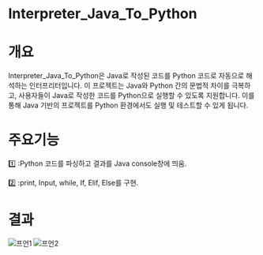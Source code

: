 # Interpreter_Java_To_Python



# 개요
Interpreter_Java_To_Python은 Java로 작성된 코드를 Python 코드로 자동으로 해석하는 인터프리터입니다. 이 프로젝트는 Java와 Python 간의 문법적 차이를 극복하고, 사용자들이 Java로 작성한 코드를 Python으로 실행할 수 있도록 지원합니다. 이를 통해 Java 기반의 프로젝트를 Python 환경에서도 실행 및 테스트할 수 있게 됩니다.

# 주요기능
:one: :Python 코드를 파싱하고 결과를 Java console창에 띄움.

2️⃣ :print, Input, while, If, Elif, Else를 구현.

# 결과
![프언1](https://github.com/ilovegalio/Interpreter_Java_To_Python/assets/77008882/00be0759-0fc5-4891-ad15-f15d7e669abc) ![프언2](https://github.com/ilovegalio/Interpreter_Java_To_Python/assets/77008882/ccafdbed-9633-4cfb-a289-2ee464b4dfe8)

